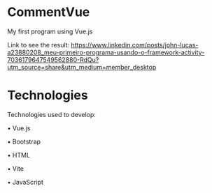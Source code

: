 # CommentVue
My first program using Vue.js

Link to see the result: https://www.linkedin.com/posts/john-lucas-a23880208_meu-primeiro-programa-usando-o-framework-activity-7036179647549562880-RdQu?utm_source=share&utm_medium=member_desktop

# Technologies

Technologies used to develop:

• Vue.js

• Bootstrap

• HTML

• Vite

• JavaScript

